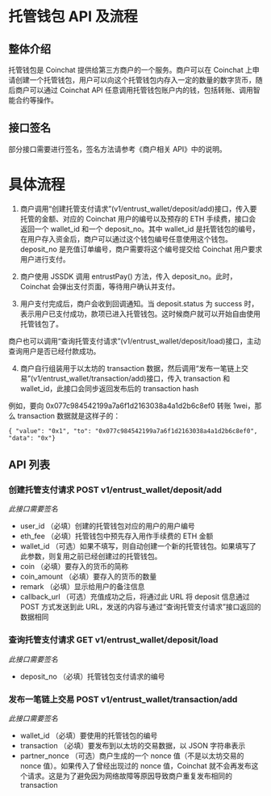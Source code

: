 # 托管钱包 API 及流程

## 整体介绍
托管钱包是 Coinchat 提供给第三方商户的一个服务。商户可以在 Coinchat 上申请创建一个托管钱包，用户可以向这个托管钱包内存入一定的数量的数字货币，随后商户可以通过 Coinchat API 任意调用托管钱包账户内的钱，包括转账、调用智能合约等操作。


## 接口签名
部分接口需要进行签名，签名方法请参考《商户相关 API》中的说明。

# 具体流程

1. 商户调用“创建托管支付请求”(v1/entrust_wallet/deposit/add)接口，传入要托管的金额、对应的 Coinchat 用户的编号以及预存的 ETH 手续费，接口会返回一个 wallet_id 和一个 deposit_no。其中 wallet_id 是托管钱包的编号，在用户存入资金后，商户可以通过这个钱包编号任意使用这个钱包。deposit_no 是充值订单编号，商户需要将这个编号提交给 Coinchat 用户要求用户进行支付。

2. 商户使用 JSSDK 调用 entrustPay() 方法，传入 deposit_no。此时，Coinchat 会弹出支付页面，等待用户确认并支付。

3. 用户支付完成后，商户会收到回调通知。当 deposit.status 为 success 时，表示用户已支付成功，款项已进入托管钱包。这时候商户就可以开始自由使用托管钱包了。

商户也可以调用“查询托管支付请求”(v1/entrust_wallet/deposit/load)接口，主动查询用户是否已经付款成功。

4. 商户自行组装用于以太坊的 transaction 数据，然后调用“发布一笔链上交易”(v1/entrust_wallet/transaction/add)接口，传入 transaction 和 wallet_id，此接口会同步返回发布后的 transaction hash

例如，要向 0x077c984542199a7a6f1d2163038a4a1d2b6c8ef0 转账 1wei，那么 transaction 数据就是这样子的：
```
{ "value": "0x1", "to": "0x077c984542199a7a6f1d2163038a4a1d2b6c8ef0", "data": "0x"}
```


## API 列表
### 创建托管支付请求 POST v1/entrust_wallet/deposit/add

*此接口需要签名*

* user_id       （必填）创建的托管钱包对应的用户的用户编号
* eth_fee       （必填）托管钱包中预先存入用作手续费的 ETH 金额
* wallet_id     （可选）如果不填写，则自动创建一个新的托管钱包。如果填写了此参数，则复用之前已经创建过的托管钱包。
* coin          （必填）要存入的货币的简称
* coin_amount   （必填）要存入的货币的数量
* remark        （必填）显示给用户的备注信息
* callback_url  （可选）充值成功之后，将通过此 URL 将 deposit 信息通过 POST 方式发送到此 URL，发送的内容与通过“查询托管支付请求”接口返回的数据相同

### 查询托管支付请求 GET v1/entrust_wallet/deposit/load

*此接口需要签名*

* deposit_no    （必填）托管钱包支付请求的编号


### 发布一笔链上交易 POST v1/entrust_wallet/transaction/add

*此接口需要签名*

* wallet_id     （必填）要使用的托管钱包的编号
* transaction   （必填）要发布到以太坊的交易数据，以 JSON 字符串表示
* partner_nonce （可选）商户生成的一个 nonce 值（不是以太坊交易的 nonce 值）。如果传入了曾经出现过的 nonce 值，Coinchat 就不会再发布这个请求。这是为了避免因为网络故障等原因导致商户重复发布相同的 transaction


